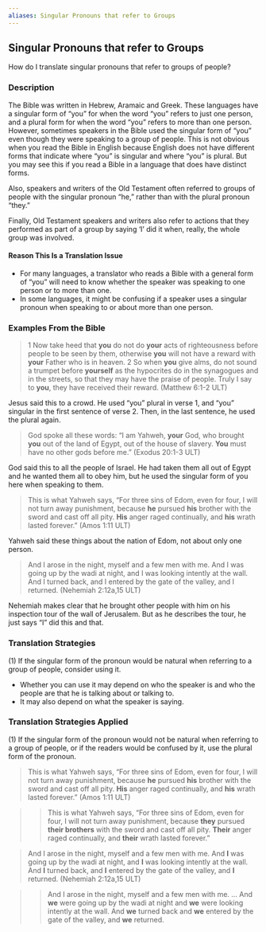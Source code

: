 ```yaml
---
aliases: Singular Pronouns that refer to Groups
---
```


## Singular Pronouns that refer to Groups

How do I translate singular pronouns that refer to groups of people?

### Description

The Bible was written in Hebrew, Aramaic and Greek. These languages have a singular form of “you” for when the word “you” refers to just one person, and a plural form for when the word “you” refers to more than one person. However, sometimes speakers in the Bible used the singular form of “you” even though they were speaking to a group of people. This is not obvious when you read the Bible in English because English does not have different forms that indicate where “you” is singular and where “you” is plural. But you may see this if you read a Bible in a language that does have distinct forms.

Also, speakers and writers of the Old Testament often referred to groups of people with the singular pronoun “he,” rather than with the plural pronoun “they.”

Finally, Old Testament speakers and writers also refer to actions that they performed as part of a group by saying ‘I’ did it when, really, the whole group was involved.

#### Reason This Is a Translation Issue

* For many languages, a translator who reads a Bible with a general form of “you” will need to know whether the speaker was speaking to one person or to more than one.
* In some languages, it might be confusing if a speaker uses a singular pronoun when speaking to or about more than one person.

### Examples From the Bible

> 1 Now take heed that **you** do not do **your** acts of righteousness before people to be seen by them, otherwise **you** will not have a reward with **your** Father who is in heaven. 2 So when **you** give alms, do not sound a trumpet before **yourself** as the hypocrites do in the synagogues and in the streets, so that they may have the praise of people. Truly I say to **you**, they have received their reward. (Matthew 6:1-2 ULT)

Jesus said this to a crowd. He used “you” plural in verse 1, and “you” singular in the first sentence of verse 2. Then, in the last sentence, he used the plural again.

> God spoke all these words: “I am Yahweh, **your** God, who brought **you** out of the land of Egypt, out of the house of slavery. **You** must have no other gods before me.” (Exodus 20:1-3 ULT)

God said this to all the people of Israel. He had taken them all out of Egypt and he wanted them all to obey him, but he used the singular form of you here when speaking to them.

> This is what Yahweh says,
> “For three sins of Edom,
> even for four,
> I will not turn away punishment,
> because **he** pursued **his** brother with the sword
> and cast off all pity.
> **His** anger raged continually,
> and **his** wrath lasted forever.” (Amos 1:11 ULT)

Yahweh said these things about the nation of Edom, not about only one person.

> And I arose in the night, myself and a few men with me. And I was going up by the wadi at night, and I was looking intently at the wall. And I turned back, and I entered by the gate of the valley, and I returned. (Nehemiah 2:12a,15 ULT)

Nehemiah makes clear that he brought other people with him on his inspection tour of the wall of Jerusalem. But as he describes the tour, he just says “I” did this and that.

### Translation Strategies

(1) If the singular form of the pronoun would be natural when referring to a group of people, consider using it.

* Whether you can use it may depend on who the speaker is and who the people are that he is talking about or talking to.
* It may also depend on what the speaker is saying.

### Translation Strategies Applied

(1) If the singular form of the pronoun would not be natural when referring to a group of people, or if the readers would be confused by it, use the plural form of the pronoun.

> This is what Yahweh says,
> “For three sins of Edom,
> even for four,
> I will not turn away punishment,
> because **he** pursued **his** brother with the sword
> and cast off all pity.
> **His** anger raged continually,
> and **his** wrath lasted forever.” (Amos 1:11 ULT)

> > This is what Yahweh says,
> > “For three sins of Edom,
> > even for four,
> > I will not turn away punishment,
> > because **they** pursued **their brothers** with the sword
> > and cast off all pity.
> > **Their** anger raged continually,
> > and **their** wrath lasted forever.”

> And I arose in the night, myself and a few men with me. And **I** was going up by the wadi at night, and **I** was looking intently at the wall. And **I** turned back, and **I** entered by the gate of the valley, and **I** returned. (Nehemiah 2:12a,15 ULT)

> > And I arose in the night, myself and a few men with me. … And **we** were going up by the wadi at night and **we** were looking intently at the wall. And **we** turned back and **we** entered by the gate of the valley, and **we** returned.
